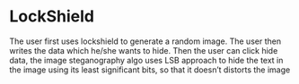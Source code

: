 # LockShield
The user first uses lockshield to generate a random image. The user then writes the data which he/she wants to hide. Then the user can click hide data, the image steganography algo uses LSB approach to hide the text in the image using its least significant bits, so that it doesn’t distorts the image
